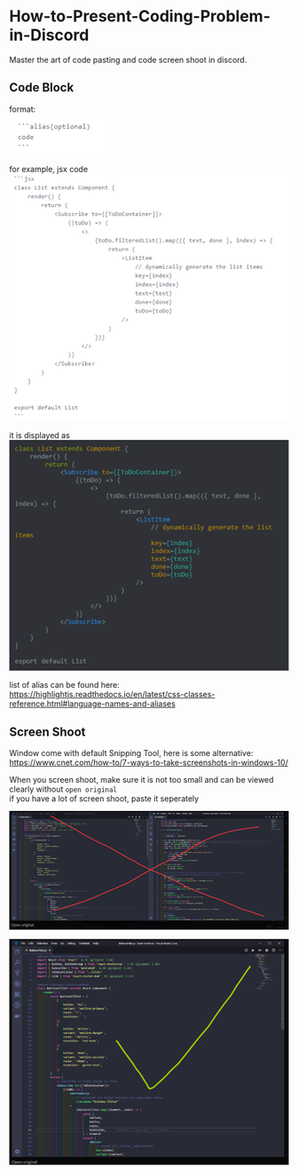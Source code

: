 # How-to-Present-Coding-Problem-in-Discord

Master the art of code pasting and code screen shoot in discord.

## Code Block

format:  
![](./img/format.png)

for example, jsx code  
![](./img/jsx.png)

it is displayed as  
![](./img/jsx2.png)

list of alias can be found here:   
https://highlightjs.readthedocs.io/en/latest/css-classes-reference.html#language-names-and-aliases

## Screen Shoot

Window come with default Snipping Tool, here is some alternative:  
https://www.cnet.com/how-to/7-ways-to-take-screenshots-in-windows-10/

When you screen shoot, make sure it is not too small and can be viewed clearly without `open original`  
if you have a lot of screen shoot, paste it seperately 

![](./img/discord1.png)

![](./img/discord2.png)
